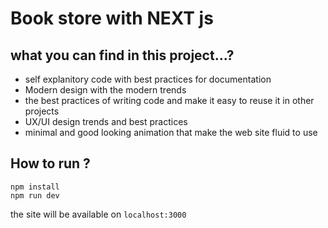 # Book store with NEXT js 
## what you can find in this project...?
- self explanitory code with best practices for documentation 
- Modern design with the modern trends 
- the best practices of writing code and make it easy to reuse it in other projects 
- UX/UI design trends and best practices 
- minimal and good looking animation that make the web site fluid to use 
## How to run ? 
```
npm install 
npm run dev
```
the site will be available on `localhost:3000`